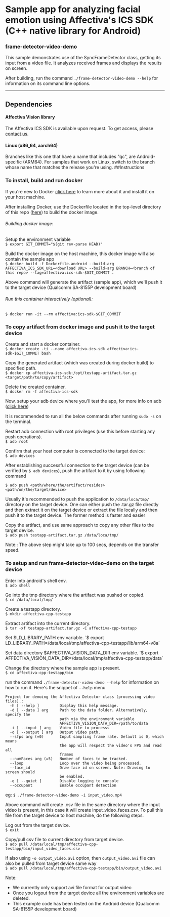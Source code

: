 # Sample app for analyzing facial emotion using Affectiva's ICS SDK (C++ native library for Android)

### frame-detector-video-demo

This sample demonstrates use of the SyncFrameDetector class, getting its input from a video file. It analyzes received frames and displays the results on screen.

After building, run the command `./frame-detector-video-demo --help` for information on its command line options.

---

## Dependencies

#### Affectiva Vision library

The Affectiva ICS SDK is available upon request. To get access, please [contact us](https://auto.affectiva.com).


#### Linux (x86_64, aarch64)
Branches like this one that have a name that includes "qc", are Android-specific (ARM64). For samples that work on Linux, switch to the branch whose name that matches the release you're using.
##Instructions

### To install, build and run docker 

If you're new to Docker [click here](https://docs.docker.com/get-started) to learn more about it and install it on your host machine. 

After installing Docker, use the Dockerfile located in the top-level directory of this repo ([here](../Dockerfile.android)) to build the docker image.

###### Building docker image:
Setup the environment variable  
 `$ export GIT_COMMIT="$(git rev-parse HEAD)"`
 
Build the docker image on the host machine, this docker image will also contain the sample app  
 `$ docker build -f Dockerfile.android --build-arg AFFECTIVA_ICS_SDK_URL=<download URL> --build-arg BRANCH=<branch of this repo> --tag=affectiva:ics-sdk-$GIT_COMMIT .`

Above command will generate the artifact (sample app), which we'll push it to the target device (Qualcomm SA-8155P development board)

###### Run this container interactively (optional): 
 `$ docker run -it --rm affectiva:ics-sdk-$GIT_COMMIT`


### To copy artifact from docker image and push it to the target device
Create and start a docker container.  
`$ docker create -ti --name affectiva-ics-sdk affectiva:ics-sdk-$GIT_COMMIT bash` 

Copy the generated artifact (which was created during docker build) to specified path.  
`$ docker cp affectiva-ics-sdk:/opt/testapp-artifact.tar.gz <target/path/to/copy/artifact>` 

Delete the created container.  
`$ docker rm -f affectiva-ics-sdk` 

Now, setup your adb device where you'll test the app, for more info on adb ([click here](https://developer.android.com/studio/command-line/adb )) 

It is recommended to run all the below commands after running `sudo -s` on the terminal.

Restart adb connection with root privileges (use this before starting any push operations).  
`$ adb root` 

Confirm that your host computer is connected to the target device:  
`$ adb devices`

After establishing successful connection to the target device (can be verified by `$ adb devices`), push the artifact to it by using following command

`$ adb push <path/where/the/artifact/resides> <path/on/the/target/device>`

Usually it's recommended to push the application to `/data/loca/tmp/` directory on the target device.
One can either push the .tar.gz file directly and then extract it on the target device or extract the file locally and then push it to the target device. 
The former method is faster and easier

Copy the artifact, and use same approach to copy any other files to the target device.   
`$ adb push testapp-artifact.tar.gz /data/loca/tmp/` 

Note:: The above step might take up to 100 secs, depends on the transfer speed.

### To setup and run frame-detector-video-demo on the target device

Enter into android's shell env.  
`$ adb shell`  

Go into the tmp directory where the artifact was pushed or copied.  
`$ cd /data/local/tmp/` 

Create a testapp directory.  
`$ mkdir affectiva-cpp-testapp`

Extract artifact into the current directory.  
`$ tar -xf testapp-artifact.tar.gz -C affectiva-cpp-testapp`

Set $LD_LIBRARY_PATH env variable.  
`$ export LD_LIBRARY_PATH=/data/local/tmp/affectiva-cpp-testapp/lib/arm64-v8a`

Set data directory $AFFECTIVA_VISION_DATA_DIR env variable.  
`$ export AFFECTIVA_VISION_DATA_DIR=/data/local/tmp/affectiva-cpp-testapp/data`

Change the directory where the sample app is present.  
`$ cd affectiva-cpp-testapp/bin`

run the command `./frame-detector-video-demo --help` for information on how to run it. Here's the snippet of `--help` menu
```
Project for demoing the Affectiva Detector class (processing video files).:
  -h [ --help ]         Display this help message.
  -d [ --data ] arg     Path to the data folder. Alternatively, specify the 
                        path via the environment variable 
                        AFFECTIVA_VISION_DATA_DIR=/path/to/data
  -i [ --input ] arg    Video file to processs
  -o [ --output ] arg   Output video path.
  --sfps arg (=0)       Input sampling frame rate. Default is 0, which means 
                        the app will respect the video's FPS and read all 
                        frames
  --numFaces arg (=5)   Number of faces to be tracked.
  --loop                Loop over the video being processed.
  --face_id             Draw face id on screen. Note: Drawing to screen should 
                        be enabled.
  -q [ --quiet ]        Disable logging to console
  --occupant            Enable occupant detection
```

eg: `$ ./frame-detector-video-demo -i input_video.mp4 `

Above command will create .csv file in the same directory where the input video is present, in this case it will create input_video_faces.csv. To pull this file from the target device to host machine, do the following steps.
 
Log out from the target device.  
 `$ exit` 
 
Copy/pull csv file to current directory from target device.  
 `$ adb pull /data/local/tmp/affectiva-cpp-testapp/bin/input_video_faces.csv` 
 
If also using `-o output_video.avi` option, then `output_video.avi` file can also be pulled from target device same way  
 `$ adb pull /data/local/tmp/affectiva-cpp-testapp/bin/output_video.avi`
 

Note: 
- We currently only support avi file format for output video
- Once you logout from the target device all the environment variables are deleted. 
- This example code has been tested on the Android device (Qualcomm SA-8155P development board)
